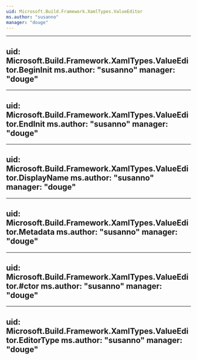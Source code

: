 ```yaml
---
uid: Microsoft.Build.Framework.XamlTypes.ValueEditor
ms.author: "susanno"
manager: "douge"
---
```


---
uid: Microsoft.Build.Framework.XamlTypes.ValueEditor.BeginInit
ms.author: "susanno"
manager: "douge"
---

---
uid: Microsoft.Build.Framework.XamlTypes.ValueEditor.EndInit
ms.author: "susanno"
manager: "douge"
---

---
uid: Microsoft.Build.Framework.XamlTypes.ValueEditor.DisplayName
ms.author: "susanno"
manager: "douge"
---

---
uid: Microsoft.Build.Framework.XamlTypes.ValueEditor.Metadata
ms.author: "susanno"
manager: "douge"
---

---
uid: Microsoft.Build.Framework.XamlTypes.ValueEditor.#ctor
ms.author: "susanno"
manager: "douge"
---

---
uid: Microsoft.Build.Framework.XamlTypes.ValueEditor.EditorType
ms.author: "susanno"
manager: "douge"
---
